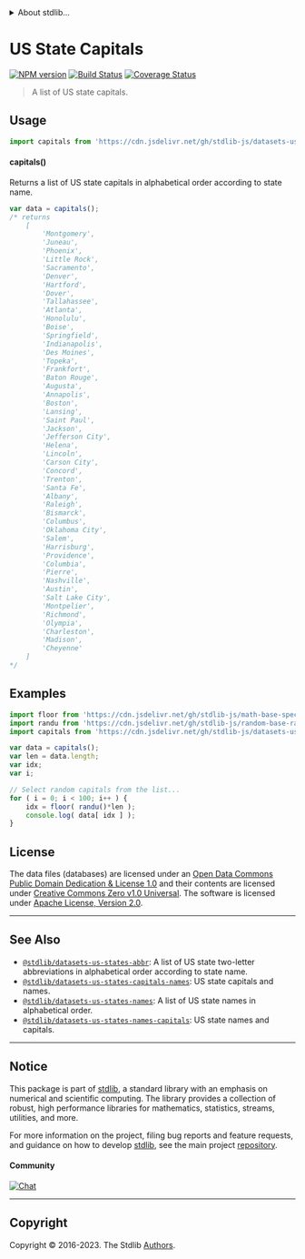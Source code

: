 <!--

@license Apache-2.0

Copyright (c) 2018 The Stdlib Authors.

Licensed under the Apache License, Version 2.0 (the "License");
you may not use this file except in compliance with the License.
You may obtain a copy of the License at

   http://www.apache.org/licenses/LICENSE-2.0

Unless required by applicable law or agreed to in writing, software
distributed under the License is distributed on an "AS IS" BASIS,
WITHOUT WARRANTIES OR CONDITIONS OF ANY KIND, either express or implied.
See the License for the specific language governing permissions and
limitations under the License.

-->


<details>
  <summary>
    About stdlib...
  </summary>
  <p>We believe in a future in which the web is a preferred environment for numerical computation. To help realize this future, we've built stdlib. stdlib is a standard library, with an emphasis on numerical and scientific computation, written in JavaScript (and C) for execution in browsers and in Node.js.</p>
  <p>The library is fully decomposable, being architected in such a way that you can swap out and mix and match APIs and functionality to cater to your exact preferences and use cases.</p>
  <p>When you use stdlib, you can be absolutely certain that you are using the most thorough, rigorous, well-written, studied, documented, tested, measured, and high-quality code out there.</p>
  <p>To join us in bringing numerical computing to the web, get started by checking us out on <a href="https://github.com/stdlib-js/stdlib">GitHub</a>, and please consider <a href="https://opencollective.com/stdlib">financially supporting stdlib</a>. We greatly appreciate your continued support!</p>
</details>

# US State Capitals

[![NPM version][npm-image]][npm-url] [![Build Status][test-image]][test-url] [![Coverage Status][coverage-image]][coverage-url] <!-- [![dependencies][dependencies-image]][dependencies-url] -->

> A list of US state capitals.



<section class="usage">

## Usage

```javascript
import capitals from 'https://cdn.jsdelivr.net/gh/stdlib-js/datasets-us-states-capitals@deno/mod.js';
```

#### capitals()

Returns a list of US state capitals in alphabetical order according to state name.

```javascript
var data = capitals();
/* returns
    [
        'Montgomery',
        'Juneau',
        'Phoenix',
        'Little Rock',
        'Sacramento',
        'Denver',
        'Hartford',
        'Dover',
        'Tallahassee',
        'Atlanta',
        'Honolulu',
        'Boise',
        'Springfield',
        'Indianapolis',
        'Des Moines',
        'Topeka',
        'Frankfort',
        'Baton Rouge',
        'Augusta',
        'Annapolis',
        'Boston',
        'Lansing',
        'Saint Paul',
        'Jackson',
        'Jefferson City',
        'Helena',
        'Lincoln',
        'Carson City',
        'Concord',
        'Trenton',
        'Santa Fe',
        'Albany',
        'Raleigh',
        'Bismarck',
        'Columbus',
        'Oklahoma City',
        'Salem',
        'Harrisburg',
        'Providence',
        'Columbia',
        'Pierre',
        'Nashville',
        'Austin',
        'Salt Lake City',
        'Montpelier',
        'Richmond',
        'Olympia',
        'Charleston',
        'Madison',
        'Cheyenne'
    ]
*/
```

</section>

<!-- /.usage -->

<section class="examples">

<!-- TODO: more creative example. -->

## Examples

<!-- eslint no-undef: "error" -->

```javascript
import floor from 'https://cdn.jsdelivr.net/gh/stdlib-js/math-base-special-floor@deno/mod.js';
import randu from 'https://cdn.jsdelivr.net/gh/stdlib-js/random-base-randu@deno/mod.js';
import capitals from 'https://cdn.jsdelivr.net/gh/stdlib-js/datasets-us-states-capitals@deno/mod.js';

var data = capitals();
var len = data.length;
var idx;
var i;

// Select random capitals from the list...
for ( i = 0; i < 100; i++ ) {
    idx = floor( randu()*len );
    console.log( data[ idx ] );
}
```

</section>

<!-- /.examples -->



<!-- <license> -->

## License

The data files (databases) are licensed under an [Open Data Commons Public Domain Dedication & License 1.0][pddl-1.0] and their contents are licensed under [Creative Commons Zero v1.0 Universal][cc0]. The software is licensed under [Apache License, Version 2.0][apache-license].

<!-- </license> -->

<!-- Section for related `stdlib` packages. Do not manually edit this section, as it is automatically populated. -->

<section class="related">

* * *

## See Also

-   <span class="package-name">[`@stdlib/datasets-us-states-abbr`][@stdlib/datasets/us-states-abbr]</span><span class="delimiter">: </span><span class="description">A list of US state two-letter abbreviations in alphabetical order according to state name.</span>
-   <span class="package-name">[`@stdlib/datasets-us-states-capitals-names`][@stdlib/datasets/us-states-capitals-names]</span><span class="delimiter">: </span><span class="description">US state capitals and names.</span>
-   <span class="package-name">[`@stdlib/datasets-us-states-names`][@stdlib/datasets/us-states-names]</span><span class="delimiter">: </span><span class="description">A list of US state names in alphabetical order.</span>
-   <span class="package-name">[`@stdlib/datasets-us-states-names-capitals`][@stdlib/datasets/us-states-names-capitals]</span><span class="delimiter">: </span><span class="description">US state names and capitals.</span>

</section>

<!-- /.related -->

<!-- Section for all links. Make sure to keep an empty line after the `section` element and another before the `/section` close. -->


<section class="main-repo" >

* * *

## Notice

This package is part of [stdlib][stdlib], a standard library with an emphasis on numerical and scientific computing. The library provides a collection of robust, high performance libraries for mathematics, statistics, streams, utilities, and more.

For more information on the project, filing bug reports and feature requests, and guidance on how to develop [stdlib][stdlib], see the main project [repository][stdlib].

#### Community

[![Chat][chat-image]][chat-url]

---

## Copyright

Copyright &copy; 2016-2023. The Stdlib [Authors][stdlib-authors].

</section>

<!-- /.stdlib -->

<!-- Section for all links. Make sure to keep an empty line after the `section` element and another before the `/section` close. -->

<section class="links">

[npm-image]: http://img.shields.io/npm/v/@stdlib/datasets-us-states-capitals.svg
[npm-url]: https://npmjs.org/package/@stdlib/datasets-us-states-capitals

[test-image]: https://github.com/stdlib-js/datasets-us-states-capitals/actions/workflows/test.yml/badge.svg?branch=main
[test-url]: https://github.com/stdlib-js/datasets-us-states-capitals/actions/workflows/test.yml?query=branch:main

[coverage-image]: https://img.shields.io/codecov/c/github/stdlib-js/datasets-us-states-capitals/main.svg
[coverage-url]: https://codecov.io/github/stdlib-js/datasets-us-states-capitals?branch=main

<!--

[dependencies-image]: https://img.shields.io/david/stdlib-js/datasets-us-states-capitals.svg
[dependencies-url]: https://david-dm.org/stdlib-js/datasets-us-states-capitals/main

-->

[chat-image]: https://img.shields.io/gitter/room/stdlib-js/stdlib.svg
[chat-url]: https://app.gitter.im/#/room/#stdlib-js_stdlib:gitter.im

[stdlib]: https://github.com/stdlib-js/stdlib

[stdlib-authors]: https://github.com/stdlib-js/stdlib/graphs/contributors

[cli-section]: https://github.com/stdlib-js/datasets-us-states-capitals#cli
[cli-url]: https://github.com/stdlib-js/datasets-us-states-capitals/tree/cli
[@stdlib/datasets-us-states-capitals]: https://github.com/stdlib-js/datasets-us-states-capitals/tree/main

[umd]: https://github.com/umdjs/umd
[es-module]: https://developer.mozilla.org/en-US/docs/Web/JavaScript/Guide/Modules

[deno-url]: https://github.com/stdlib-js/datasets-us-states-capitals/tree/deno
[umd-url]: https://github.com/stdlib-js/datasets-us-states-capitals/tree/umd
[esm-url]: https://github.com/stdlib-js/datasets-us-states-capitals/tree/esm
[branches-url]: https://github.com/stdlib-js/datasets-us-states-capitals/blob/main/branches.md

[pddl-1.0]: http://opendatacommons.org/licenses/pddl/1.0/

[cc0]: https://creativecommons.org/publicdomain/zero/1.0

[apache-license]: https://www.apache.org/licenses/LICENSE-2.0

<!-- <related-links> -->

[@stdlib/datasets/us-states-abbr]: https://github.com/stdlib-js/datasets-us-states-abbr/tree/deno

[@stdlib/datasets/us-states-capitals-names]: https://github.com/stdlib-js/datasets-us-states-capitals-names/tree/deno

[@stdlib/datasets/us-states-names]: https://github.com/stdlib-js/datasets-us-states-names/tree/deno

[@stdlib/datasets/us-states-names-capitals]: https://github.com/stdlib-js/datasets-us-states-names-capitals/tree/deno

<!-- </related-links> -->

</section>

<!-- /.links -->
